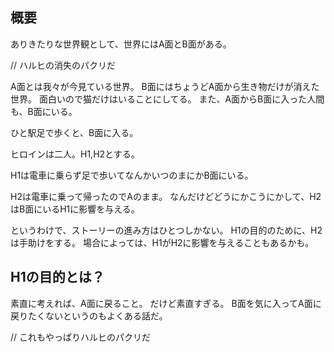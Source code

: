 概要
---

ありきたりな世界観として、世界にはA面とB面がある。

// ハルヒの消失のパクリだ

A面とは我々が今見ている世界。
B面にはちょうどA面から生き物だけが消えた世界。
面白いので猫だけはいることにしてる。
また、A面からB面に入った人間も、B面にいる。

ひと駅足で歩くと、B面に入る。

ヒロインは二人。H1,H2とする。

H1は電車に乗らず足で歩いてなんかいつのまにかB面にいる。

H2は電車に乗って帰ったのでAのまま。
なんだけどどうにかこうにかして、H2はB面にいるH1に影響を与える。

というわけで、ストーリーの進み方はひとつしかない。
H1の目的のために、H2は手助けをする。
場合によっては、H1がH2に影響を与えることもあるかも。

H1の目的とは？
---

素直に考えれば、A面に戻ること。
だけど素直すぎる。
B面を気に入ってA面に戻りたくないというのもよくある話だ。

// これもやっぱりハルヒのパクリだ


